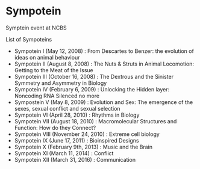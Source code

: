 # Sympotein
Symptein event at NCBS

List of Sympoteins

* Sympotein I (May 12, 2008) : From Descartes to Benzer: the  evolution of ideas on animal behaviour 
* Sympotein II (August 8, 2008) : The Nuts & Struts in Animal Locomotion: Getting to the Meat of the Issue
* Sympotein III (October 16, 2008) : The Dextrous and the Sinister Symmetry and Asymmetry in Biology
* Sympotein IV (February 6,  2009) : Unlocking the Hidden layer: Noncoding RNA Silenced no more
* Sympostein V (May 8,  2009) : Evolution and Sex: The emergence of the sexes, sexual conflict and sexual selection
* Sympotein VI (April 28,  2010) : Rhythms in Biology
* Sympotein VII (August 18,  2010) : Macromolecular Structures and Function: How do they Connect?
* Sympotein VIII (November 24, 2010) : Extreme cell biology
* Sympotein IX (June 17, 2011) : Bioinspired Designs
* Sympotein X (February 9th, 2013) : Music and the Brain 
* Sympotein XI (March 11, 2014) : Conflict
* Sympotein XII (March 31, 2016) : Communication
